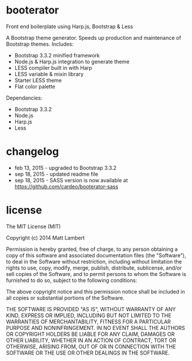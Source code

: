 # booterator
Front end boilerplate using Harp.js, Bootstrap &amp; Less

A Bootstrap theme generator. Speeds up production and maintenance of Bootstrap themes. Includes:

* Bootstrap 3.3.2 minified framework
* Node.js & Harp.js integration to generate theme
* LESS compiler built in with Harp
* LESS variable & mixin library
* Starter LESS theme
* Flat color palette

Dependancies:
* Bootstrap 3.3.2
* Node.js
* Harp.js
* Less

changelog
==========

* feb 13, 2015 - upgraded to Bootstrap 3.3.2
* sep 18, 2015 - updated readme file
* sep 18, 2015 - SASS version is now available at https://github.com/cardeo/booterator-sass


license
==========


The MIT License (MIT)

Copyright (c) 2014 Matt Lambert

Permission is hereby granted, free of charge, to any person obtaining a copy
of this software and associated documentation files (the "Software"), to deal
in the Software without restriction, including without limitation the rights
to use, copy, modify, merge, publish, distribute, sublicense, and/or sell
copies of the Software, and to permit persons to whom the Software is
furnished to do so, subject to the following conditions:

The above copyright notice and this permission notice shall be included in
all copies or substantial portions of the Software.

THE SOFTWARE IS PROVIDED "AS IS", WITHOUT WARRANTY OF ANY KIND, EXPRESS OR
IMPLIED, INCLUDING BUT NOT LIMITED TO THE WARRANTIES OF MERCHANTABILITY,
FITNESS FOR A PARTICULAR PURPOSE AND NONINFRINGEMENT. IN NO EVENT SHALL THE
AUTHORS OR COPYRIGHT HOLDERS BE LIABLE FOR ANY CLAIM, DAMAGES OR OTHER
LIABILITY, WHETHER IN AN ACTION OF CONTRACT, TORT OR OTHERWISE, ARISING FROM,
OUT OF OR IN CONNECTION WITH THE SOFTWARE OR THE USE OR OTHER DEALINGS IN
THE SOFTWARE.

